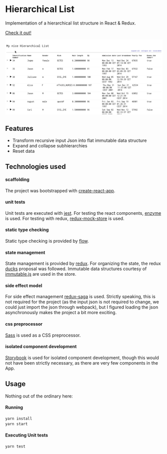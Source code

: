 # Hierarchical List

Implementation of a hierarchical list structure in React & Redux.

[Check it out!](https://talkdirty.github.io/hierarchical-list/)

![Functionality Overview](assets/hierarchical-list.gif)

## Features

* Transform recursive input Json into flat immutable data structure
* Expand and collapse subhierarchies
* Reset data

## Technologies used

#### scaffolding

The project was bootstrapped with [create-react-app](https://github.com/facebook/create-react-app).

#### unit tests

Unit tests are executed with [jest](https://facebook.github.io/jest/). For testing the react components, [enzyme](https://github.com/airbnb/enzyme) is used. For testing with redux, [redux-mock-store](https://github.com/arnaudbenard/redux-mock-store) is used.

#### static type checking

Static type checking is provided by [flow](https://flow.org/).

#### state management

State management is provided by [redux](https://redux.js.org/). For organizing the state, the redux [ducks](https://github.com/erikras/ducks-modular-redux) proposal was followed. Immutable data structures courtesy of [immutable.js](https://facebook.github.io/immutable-js/) are used in the store.

#### side effect model

For side effect management [redux-saga](https://github.com/redux-saga/redux-saga) is used. Strictly speaking, this is not required for the project (as the input json is not required to change, we could just import the json through webpack), but I figured loading the json asynchronously makes the project a bit more exciting.

#### css preprocessor

[Sass](https://sass-lang.com/) is used as a CSS preprocessor.

#### isolated component development

[Storybook](https://github.com/storybooks/storybook) is used for isolated component development, though this would not have been strictly necessary, as there are very few components in the App.

## Usage

Nothing out of the ordinary here:

#### Running

```bash
yarn install
yarn start
```

#### Executing Unit tests

```bash
yarn test
```
